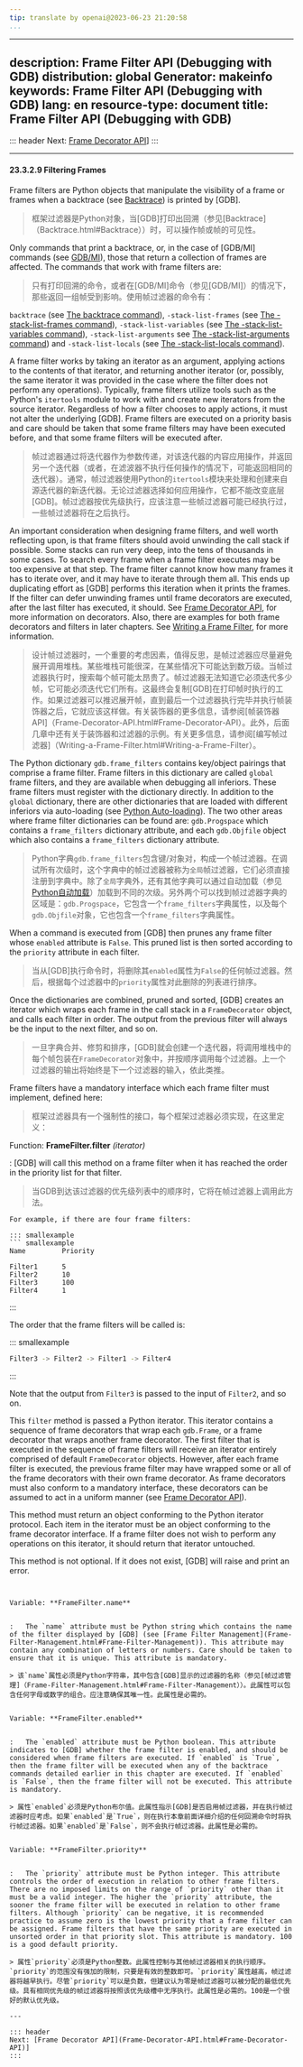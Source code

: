 ```yaml
---
tip: translate by openai@2023-06-23 21:20:58
...
```

---
description: Frame Filter API (Debugging with GDB)
distribution: global
Generator: makeinfo
keywords: Frame Filter API (Debugging with GDB)
lang: en
resource-type: document
title: Frame Filter API (Debugging with GDB)
---
::: header
Next: [Frame Decorator API](Frame-Decorator-API.html#Frame-Decorator-API)]
:::

---

#### 23.3.2.9 Filtering Frames


Frame filters are Python objects that manipulate the visibility of a frame or frames when a backtrace (see [Backtrace](Backtrace.html#Backtrace)) is printed by [GDB].

> 框架过滤器是Python对象，当[GDB]打印出回溯（参见[Backtrace]（Backtrace.html#Backtrace））时，可以操作帧或帧的可见性。


Only commands that print a backtrace, or, in the case of [GDB/MI] commands (see [GDB/MI](GDB_002fMI.html#GDB_002fMI)), those that return a collection of frames are affected. The commands that work with frame filters are:

> 只有打印回溯的命令，或者在[GDB/MI]命令（参见[GDB/MI]）的情况下，那些返回一组帧受到影响。使用帧过滤器的命令有：

`backtrace` (see [The backtrace command](Backtrace.html#backtrace_002dcommand)), `-stack-list-frames` (see [The -stack-list-frames command](GDB_002fMI-Stack-Manipulation.html#g_t_002dstack_002dlist_002dframes)), `-stack-list-variables` (see [The -stack-list-variables command](GDB_002fMI-Stack-Manipulation.html#g_t_002dstack_002dlist_002dvariables)), `-stack-list-arguments` see [The -stack-list-arguments command](GDB_002fMI-Stack-Manipulation.html#g_t_002dstack_002dlist_002darguments)) and `-stack-list-locals` (see [The -stack-list-locals command](GDB_002fMI-Stack-Manipulation.html#g_t_002dstack_002dlist_002dlocals)).


A frame filter works by taking an iterator as an argument, applying actions to the contents of that iterator, and returning another iterator (or, possibly, the same iterator it was provided in the case where the filter does not perform any operations). Typically, frame filters utilize tools such as the Python's `itertools` module to work with and create new iterators from the source iterator. Regardless of how a filter chooses to apply actions, it must not alter the underlying [GDB]. Frame filters are executed on a priority basis and care should be taken that some frame filters may have been executed before, and that some frame filters will be executed after.

> 帧过滤器通过将迭代器作为参数传递，对该迭代器的内容应用操作，并返回另一个迭代器（或者，在滤波器不执行任何操作的情况下，可能返回相同的迭代器）。通常，帧过滤器使用Python的`itertools`模块来处理和创建来自源迭代器的新迭代器。无论过滤器选择如何应用操作，它都不能改变底层[GDB]。帧过滤器按优先级执行，应该注意一些帧过滤器可能已经执行过，一些帧过滤器将在之后执行。


An important consideration when designing frame filters, and well worth reflecting upon, is that frame filters should avoid unwinding the call stack if possible. Some stacks can run very deep, into the tens of thousands in some cases. To search every frame when a frame filter executes may be too expensive at that step. The frame filter cannot know how many frames it has to iterate over, and it may have to iterate through them all. This ends up duplicating effort as [GDB] performs this iteration when it prints the frames. If the filter can defer unwinding frames until frame decorators are executed, after the last filter has executed, it should. See [Frame Decorator API](Frame-Decorator-API.html#Frame-Decorator-API), for more information on decorators. Also, there are examples for both frame decorators and filters in later chapters. See [Writing a Frame Filter](Writing-a-Frame-Filter.html#Writing-a-Frame-Filter), for more information.

> 设计帧过滤器时，一个重要的考虑因素，值得反思，是帧过滤器应尽量避免展开调用堆栈。某些堆栈可能很深，在某些情况下可能达到数万级。当帧过滤器执行时，搜索每个帧可能太昂贵了。帧过滤器无法知道它必须迭代多少帧，它可能必须迭代它们所有。这最终会复制[GDB]在打印帧时执行的工作。如果过滤器可以推迟展开帧，直到最后一个过滤器执行完毕并执行帧装饰器之后，它就应该这样做。有关装饰器的更多信息，请参阅[帧装饰器API]（Frame-Decorator-API.html#Frame-Decorator-API）。此外，后面几章中还有关于装饰器和过滤器的示例。有关更多信息，请参阅[编写帧过滤器]（Writing-a-Frame-Filter.html#Writing-a-Frame-Filter）。


The Python dictionary `gdb.frame_filters` contains key/object pairings that comprise a frame filter. Frame filters in this dictionary are called `global` frame filters, and they are available when debugging all inferiors. These frame filters must register with the dictionary directly. In addition to the `global` dictionary, there are other dictionaries that are loaded with different inferiors via auto-loading (see [Python Auto-loading](Python-Auto_002dloading.html#Python-Auto_002dloading)). The two other areas where frame filter dictionaries can be found are: `gdb.Progspace` which contains a `frame_filters` dictionary attribute, and each `gdb.Objfile` object which also contains a `frame_filters` dictionary attribute.

> Python字典`gdb.frame_filters`包含键/对象对，构成一个帧过滤器。在调试所有次级时，这个字典中的帧过滤器被称为`全局`帧过滤器，它们必须直接注册到字典中。除了`全局`字典外，还有其他字典可以通过自动加载（参见[Python自动加载](Python-Auto_002dloading.html#Python-Auto_002dloading)）加载到不同的次级。另外两个可以找到帧过滤器字典的区域是：`gdb.Progspace`，它包含一个`frame_filters`字典属性，以及每个`gdb.Objfile`对象，它也包含一个`frame_filters`字典属性。


When a command is executed from [GDB] then prunes any frame filter whose `enabled` attribute is `False`. This pruned list is then sorted according to the `priority` attribute in each filter.

> 当从[GDB]执行命令时，将删除其`enabled`属性为`False`的任何帧过滤器。然后，根据每个过滤器中的`priority`属性对此删除的列表进行排序。


Once the dictionaries are combined, pruned and sorted, [GDB] creates an iterator which wraps each frame in the call stack in a `FrameDecorator` object, and calls each filter in order. The output from the previous filter will always be the input to the next filter, and so on.

> 一旦字典合并、修剪和排序，[GDB]就会创建一个迭代器，将调用堆栈中的每个帧包装在`FrameDecorator`对象中，并按顺序调用每个过滤器。上一个过滤器的输出将始终是下一个过滤器的输入，依此类推。


Frame filters have a mandatory interface which each frame filter must implement, defined here:

> 框架过滤器具有一个强制性的接口，每个框架过滤器必须实现，在这里定义：

Function: **FrameFilter.filter** *(iterator)*


:   [GDB] will call this method on a frame filter when it has reached the order in the priority list for that filter.

> 当GDB到达该过滤器的优先级列表中的顺序时，它将在帧过滤器上调用此方法。

```
For example, if there are four frame filters:

::: smallexample
``` smallexample
Name         Priority

Filter1      5
Filter2      10
Filter3      100
Filter4      1
```

:::

The order that the frame filters will be called is:

::: smallexample

```bash
Filter3 -> Filter2 -> Filter1 -> Filter4
```

:::

Note that the output from `Filter3` is passed to the input of `Filter2`, and so on.

This `filter` method is passed a Python iterator. This iterator contains a sequence of frame decorators that wrap each `gdb.Frame`, or a frame decorator that wraps another frame decorator. The first filter that is executed in the sequence of frame filters will receive an iterator entirely comprised of default `FrameDecorator` objects. However, after each frame filter is executed, the previous frame filter may have wrapped some or all of the frame decorators with their own frame decorator. As frame decorators must also conform to a mandatory interface, these decorators can be assumed to act in a uniform manner (see [Frame Decorator API](Frame-Decorator-API.html#Frame-Decorator-API)).

This method must return an object conforming to the Python iterator protocol. Each item in the iterator must be an object conforming to the frame decorator interface. If a frame filter does not wish to perform any operations on this iterator, it should return that iterator untouched.

This method is not optional. If it does not exist, [GDB] will raise and print an error.

```

```

<!-- -->

```

Variable: **FrameFilter.name**


:   The `name` attribute must be Python string which contains the name of the filter displayed by [GDB] (see [Frame Filter Management](Frame-Filter-Management.html#Frame-Filter-Management)). This attribute may contain any combination of letters or numbers. Care should be taken to ensure that it is unique. This attribute is mandatory.

> 该`name`属性必须是Python字符串，其中包含[GDB]显示的过滤器的名称（参见[帧过滤管理]（Frame-Filter-Management.html#Frame-Filter-Management））。此属性可以包含任何字母或数字的组合。应注意确保其唯一性。此属性是必需的。

```

<!-- -->

```

Variable: **FrameFilter.enabled**


:   The `enabled` attribute must be Python boolean. This attribute indicates to [GDB] whether the frame filter is enabled, and should be considered when frame filters are executed. If `enabled` is `True`, then the frame filter will be executed when any of the backtrace commands detailed earlier in this chapter are executed. If `enabled` is `False`, then the frame filter will not be executed. This attribute is mandatory.

> 属性`enabled`必须是Python布尔值。此属性指示[GDB]是否启用帧过滤器，并在执行帧过滤器时应考虑。如果`enabled`是`True`，则在执行本章前面详细介绍的任何回溯命令时将执行帧过滤器。如果`enabled`是`False`，则不会执行帧过滤器。此属性是必需的。

```

<!-- -->

```

Variable: **FrameFilter.priority**


:   The `priority` attribute must be Python integer. This attribute controls the order of execution in relation to other frame filters. There are no imposed limits on the range of `priority` other than it must be a valid integer. The higher the `priority` attribute, the sooner the frame filter will be executed in relation to other frame filters. Although `priority` can be negative, it is recommended practice to assume zero is the lowest priority that a frame filter can be assigned. Frame filters that have the same priority are executed in unsorted order in that priority slot. This attribute is mandatory. 100 is a good default priority.

> 属性`priority`必须是Python整数。此属性控制与其他帧过滤器相关的执行顺序。`priority`的范围没有强加的限制，只要是有效的整数即可。`priority`属性越高，帧过滤器将越早执行。尽管`priority`可以是负数，但建议认为零是帧过滤器可以被分配的最低优先级。具有相同优先级的帧过滤器将按照该优先级槽中无序执行。此属性是必需的。100是一个很好的默认优先级。

---

::: header
Next: [Frame Decorator API](Frame-Decorator-API.html#Frame-Decorator-API)]
:::
```
